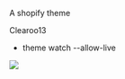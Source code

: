 A shopify theme

Clearoo13

- theme watch --allow-live

<img src="https://cdn.shopify.com/s/files/1/0561/9479/3532/files/madewithVue-min.jpg?v=1647392545" />
